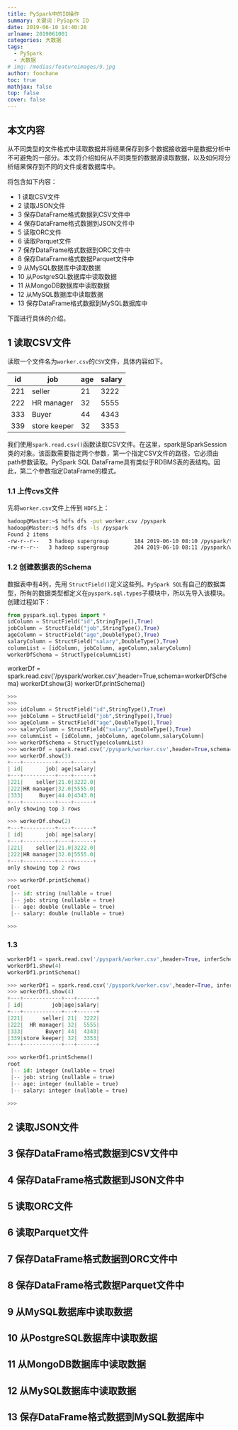 ```yaml
---
title: PySpark中的IO操作
summary: 关键词：PySaprk IO
date: 2019-06-10 14:40:28
urlname: 2019061001
categories: 大数据
tags:
  - PySpark
  - 大数据
# img: /medias/featureimages/9.jpg
author: foochane
toc: true
mathjax: false
top: false
cover: false
---
```


## 本文内容

从不同类型的文件格式中读取数据并将结果保存到多个数据接收器中是数据分析中不可避免的一部分。本文将介绍如何从不同类型的数据源读取数据，以及如何将分析结果保存到不同的文件或者数据库中。

将包含如下内容：
- 1 读取CSV文件
- 2 读取JSON文件
- 3 保存DataFrame格式数据到CSV文件中
- 4 保存DataFrame格式数据到JSON文件中
- 5 读取ORC文件
- 6 读取Parquet文件
- 7 保存DataFrame格式数据到ORC文件中
- 8 保存DataFrame格式数据Parquet文件中
- 9 从MySQL数据库中读取数据
- 10 从PostgreSQL数据库中读取数据
- 11 从MongoDB数据库中读取数据
- 12 从MySQL数据库中读取数据
- 13 保存DataFrame格式数据到MySQL数据库中

下面进行具体的介绍。

## 1 读取CSV文件



读取一个文件名为`worker.csv`的`CSV`文件，具体内容如下。



|id|job|age|salary|
|--|--|--|--|
|221|seller|21|	3222|
|222|HR manager|32|5555|
|333|Buyer|44|4343|
|339|store keeper|32|3353|

我们使用`spark.read.csv()`函数读取CSV文件。在这里，spark是SparkSession类的对象。该函数需要指定两个参数，第一个指定CSV文件的路径，它必须由path参数读取。PySpark SQL DataFrame具有类似于RDBMS表的表结构。因此，第二个参数指定DataFrame的模式。

### 1.1 上传cvs文件
先将`worker.csv`文件上传到 `HDFS`上：
```bash
hadoop@Master:~$ hdfs dfs -put worker.csv /pyspark
hadoop@Master:~$ hdfs dfs -ls /pyspark
Found 2 items
-rw-r--r--   3 hadoop supergroup        184 2019-06-10 08:10 /pyspark/test.txt
-rw-r--r--   3 hadoop supergroup        204 2019-06-10 08:11 /pyspark/work.csv
```
### 1.2 创建数据表的Schema

数据表中有4列，先用 `StructField()`定义这些列。`PySpark SQL`有自己的数据类型，所有的数据类型都定义在`pyspark.sql.types`子模块中，所以先导入该模块。
创建过程如下：
```python
from pyspark.sql.types import *
idColumn = StructField("id",StringType(),True)
jobColumn = StructField("job",StringType(),True)
ageColumn = StructField("age",DoubleType(),True)
salaryColumn = StructField("salary",DoubleType(),True)
columnList = [idColumn, jobColumn, ageColumn,salaryColumn]
workerDfSchema = StructType(columnList)
```

workerDf = spark.read.csv('/pyspark/worker.csv',header=True,schema=workerDfSchema)
workerDf.show(3)
workerDf.printSchema()


```python
>>>
>>>
>>> idColumn = StructField("id",StringType(),True)
>>> jobColumn = StructField("job",StringType(),True)
>>> ageColumn = StructField("age",DoubleType(),True)
>>> salaryColumn = StructField("salary",DoubleType(),True)
>>> columnList = [idColumn, jobColumn, ageColumn,salaryColumn]
>>> workerDfSchema = StructType(columnList)
>>> workerDf = spark.read.csv('/pyspark/worker.csv',header=True,schema=workerDfSchema)
>>> workerDf.show(3)
+---+----------+----+------+
| id|       job| age|salary|
+---+----------+----+------+
|221|    seller|21.0|3222.0|
|222|HR manager|32.0|5555.0|
|333|     Buyer|44.0|4343.0|
+---+----------+----+------+
only showing top 3 rows

>>> workerDf.show(2)
+---+----------+----+------+
| id|       job| age|salary|
+---+----------+----+------+
|221|    seller|21.0|3222.0|
|222|HR manager|32.0|5555.0|
+---+----------+----+------+
only showing top 2 rows

>>> workerDf.printSchema()
root
 |-- id: string (nullable = true)
 |-- job: string (nullable = true)
 |-- age: double (nullable = true)
 |-- salary: double (nullable = true)

>>>
```

### 1.3

```python
workerDf1 = spark.read.csv('/pyspark/worker.csv',header=True, inferSchema=True)
workerDf1.show(4)
workerDf1.printSchema()
```

```python
>>> workerDf1 = spark.read.csv('/pyspark/worker.csv',header=True, inferSchema=True)
>>> workerDf1.show(4)
+---+------------+---+------+
| id|         job|age|salary|
+---+------------+---+------+
|221|      seller| 21|  3222|
|222|  HR manager| 32|  5555|
|333|       Buyer| 44|  4343|
|339|store keeper| 32|  3353|
+---+------------+---+------+

>>> workerDf1.printSchema()
root
 |-- id: integer (nullable = true)
 |-- job: string (nullable = true)
 |-- age: integer (nullable = true)
 |-- salary: integer (nullable = true)

>>>
```
## 2 读取JSON文件

## 3 保存DataFrame格式数据到CSV文件中

## 4 保存DataFrame格式数据到JSON文件中

## 5 读取ORC文件

## 6 读取Parquet文件

## 7 保存DataFrame格式数据到ORC文件中

## 8 保存DataFrame格式数据Parquet文件中

## 9 从MySQL数据库中读取数据

## 10 从PostgreSQL数据库中读取数据

## 11 从MongoDB数据库中读取数据

## 12 从MySQL数据库中读取数据

## 13 保存DataFrame格式数据到MySQL数据库中